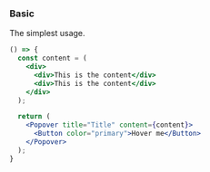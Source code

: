 <demo>

### Basic

The simplest usage.

```jsx live
() => {
  const content = (
    <div>
      <div>This is the content</div>
      <div>This is the content</div>
    </div>
  );

  return (
    <Popover title="Title" content={content}>
      <Button color="primary">Hover me</Button>
    </Popover> 
  );
}
```

</demo>
